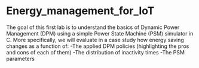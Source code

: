 # Energy_management_for_IoT
The goal of this first lab is to understand the basics of Dynamic Power Management (DPM) using a simple Power State Machine (PSM) simulator in C. More specifically, we will evaluate in a case study how energy saving changes as a function of:
-The applied DPM policies (highlighting the pros and cons of each of them)
-The distribution of inactivity times
-The PSM parameters

